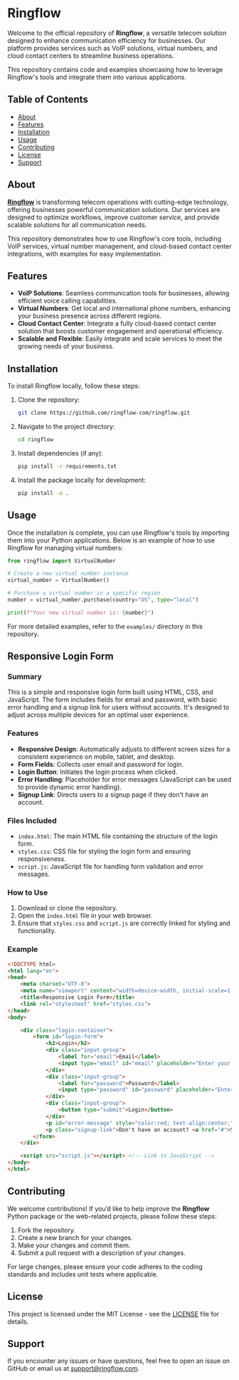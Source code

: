 # Ringflow

Welcome to the official repository of **Ringflow**, a versatile telecom solution designed to enhance communication efficiency for businesses. Our platform provides services such as VoIP solutions, virtual numbers, and cloud contact centers to streamline business operations.

This repository contains code and examples showcasing how to leverage Ringflow's tools and integrate them into various applications.

## Table of Contents

- [About](#about)
- [Features](#features)
- [Installation](#installation)
- [Usage](#usage)
- [Contributing](#contributing)
- [License](#license)
- [Support](#support)

## About

**[Ringflow](https://www.ringflow.com/)** is transforming telecom operations with cutting-edge technology, offering businesses powerful communication solutions. Our services are designed to optimize workflows, improve customer service, and provide scalable solutions for all communication needs.

This repository demonstrates how to use Ringflow's core tools, including VoIP services, virtual number management, and cloud-based contact center integrations, with examples for easy implementation.

## Features

- **VoIP Solutions**: Seamless communication tools for businesses, allowing efficient voice calling capabilities.
- **Virtual Numbers**: Get local and international phone numbers, enhancing your business presence across different regions.
- **Cloud Contact Center**: Integrate a fully cloud-based contact center solution that boosts customer engagement and operational efficiency.
- **Scalable and Flexible**: Easily integrate and scale services to meet the growing needs of your business.

## Installation

To install Ringflow locally, follow these steps:

1. Clone the repository:

    ```bash
    git clone https://github.com/ringflow-com/ringflow.git
    ```

2. Navigate to the project directory:

    ```bash
    cd ringflow
    ```

3. Install dependencies (if any):

    ```bash
    pip install -r requirements.txt
    ```

4. Install the package locally for development:

    ```bash
    pip install -e .
    ```

## Usage

Once the installation is complete, you can use Ringflow's tools by importing them into your Python applications. Below is an example of how to use Ringflow for managing virtual numbers:

```python
from ringflow import VirtualNumber

# Create a new virtual number instance
virtual_number = VirtualNumber()

# Purchase a virtual number in a specific region
number = virtual_number.purchase(country="US", type="local")

print(f"Your new virtual number is: {number}")
```

For more detailed examples, refer to the `examples/` directory in this repository.

## Responsive Login Form

### Summary

This is a simple and responsive login form built using HTML, CSS, and JavaScript. The form includes fields for email and password, with basic error handling and a signup link for users without accounts. It's designed to adjust across multiple devices for an optimal user experience.

### Features

- **Responsive Design**: Automatically adjusts to different screen sizes for a consistent experience on mobile, tablet, and desktop.
- **Form Fields**: Collects user email and password for login.
- **Login Button**: Initiates the login process when clicked.
- **Error Handling**: Placeholder for error messages (JavaScript can be used to provide dynamic error handling).
- **Signup Link**: Directs users to a signup page if they don't have an account.

### Files Included

- `index.html`: The main HTML file containing the structure of the login form.
- `styles.css`: CSS file for styling the login form and ensuring responsiveness.
- `script.js`: JavaScript file for handling form validation and error messages.

### How to Use

1. Download or clone the repository.
2. Open the `index.html` file in your web browser.
3. Ensure that `styles.css` and `script.js` are correctly linked for styling and functionality.

### Example

```html
<!DOCTYPE html>
<html lang="en">
<head>
    <meta charset="UTF-8">
    <meta name="viewport" content="width=device-width, initial-scale=1.0">
    <title>Responsive Login Form</title>
    <link rel="stylesheet" href="styles.css">
</head>
<body>

    <div class="login-container">
        <form id="login-form">
            <h2>Login</h2>
            <div class="input-group">
                <label for="email">Email</label>
                <input type="email" id="email" placeholder="Enter your email" required>
            </div>
            <div class="input-group">
                <label for="password">Password</label>
                <input type="password" id="password" placeholder="Enter your password" required>
            </div>
            <div class="input-group">
                <button type="submit">Login</button>
            </div>
            <p id="error-message" style="color:red; text-align:center;"></p> <!-- Error message placeholder -->
            <p class="signup-link">Don't have an account? <a href="#">Sign up</a></p>
        </form>
    </div>

    <script src="script.js"></script> <!-- Link to JavaScript -->
</body>
</html>
```

## Contributing

We welcome contributions! If you’d like to help improve the **Ringflow** Python package or the web-related projects, please follow these steps:

1. Fork the repository.
2. Create a new branch for your changes.
3. Make your changes and commit them.
4. Submit a pull request with a description of your changes.

For large changes, please ensure your code adheres to the coding standards and includes unit tests where applicable.

## License

This project is licensed under the MIT License - see the [LICENSE](LICENSE) file for details.

## Support

If you encounter any issues or have questions, feel free to open an issue on GitHub or email us at [support@ringflow.com](mailto:support@ringflow.com).
